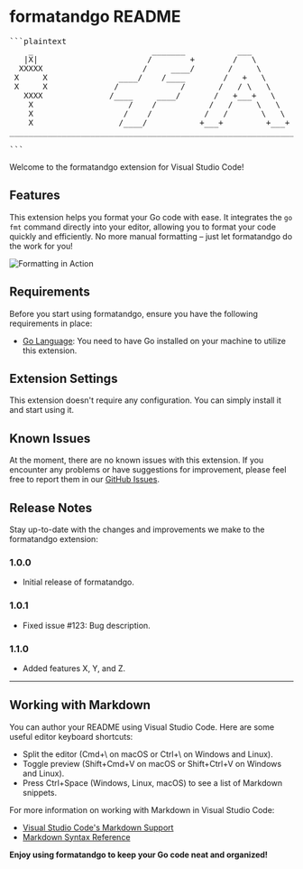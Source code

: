 # formatandgo README

<pre>
```plaintext
    _                         _______           ___             __________
   |X|                       /        +        /   \           +         /
  XXXXX                     /     ____/       /     \          |    ____/
 X     X               ____/    /____        /   +   \         |   |
 X     X              /             /       /   / \   \        |   |   ____
   XXXX              /____     ____/       /   +___+   \       |      +    +
    X                    /    /           /   /     \   \      |    \ |    |        +
    X                   /    /           /   /       \   \     |           |        |
    X                  /____/           +___+         +___+     +_________+         |
____________________________________________________________________________________+

``` 
</pre>
Welcome to the formatandgo extension for Visual Studio Code!

## Features

This extension helps you format your Go code with ease. It integrates the `go fmt` command directly into your editor, allowing you to format your code quickly and efficiently. No more manual formatting – just let formatandgo do the work for you!

![Formatting in Action](images/formatting-in-action.gif)

## Requirements

Before you start using formatandgo, ensure you have the following requirements in place:

- [Go Language](https://golang.org/dl/): You need to have Go installed on your machine to utilize this extension.

## Extension Settings

This extension doesn't require any configuration. You can simply install it and start using it.

## Known Issues

At the moment, there are no known issues with this extension. If you encounter any problems or have suggestions for improvement, please feel free to report them in our [GitHub Issues](https://github.com/yourusername/formatandgo/issues).

## Release Notes

Stay up-to-date with the changes and improvements we make to the formatandgo extension:

### 1.0.0

- Initial release of formatandgo.

### 1.0.1

- Fixed issue #123: Bug description.

### 1.1.0

- Added features X, Y, and Z.

---

## Working with Markdown

You can author your README using Visual Studio Code. Here are some useful editor keyboard shortcuts:

- Split the editor (Cmd+\ on macOS or Ctrl+\ on Windows and Linux).
- Toggle preview (Shift+Cmd+V on macOS or Shift+Ctrl+V on Windows and Linux).
- Press Ctrl+Space (Windows, Linux, macOS) to see a list of Markdown snippets.

For more information on working with Markdown in Visual Studio Code:

- [Visual Studio Code's Markdown Support](http://code.visualstudio.com/docs/languages/markdown)
- [Markdown Syntax Reference](https://help.github.com/articles/markdown-basics)

**Enjoy using formatandgo to keep your Go code neat and organized!**
